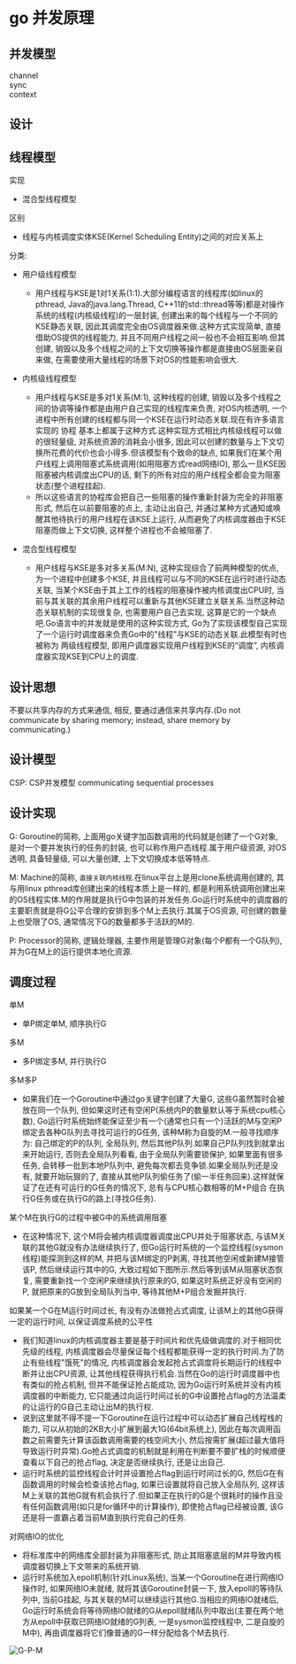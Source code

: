# go 并发原理

## 并发模型

channel  
sync  
context  

## 设计  

## 线程模型  

实现

- 混合型线程模型

区别

- 线程与内核调度实体KSE(Kernel Scheduling Entity)之间的对应关系上

分类:  

- 用户级线程模型
  - 用户线程与KSE是1对1关系(1:1).大部分编程语言的线程库(如linux的pthread, Java的java.lang.Thread, C++11的std::thread等等)都是对操作系统的线程(内核级线程)的一层封装, 创建出来的每个线程与一个不同的KSE静态关联, 因此其调度完全由OS调度器来做.这种方式实现简单, 直接借助OS提供的线程能力, 并且不同用户线程之间一般也不会相互影响.但其创建, 销毁以及多个线程之间的上下文切换等操作都是直接由OS层面亲自来做, 在需要使用大量线程的场景下对OS的性能影响会很大.  

- 内核级线程模型  
  - 用户线程与KSE是多对1关系(M:1), 这种线程的创建, 销毁以及多个线程之间的协调等操作都是由用户自己实现的线程库来负责, 对OS内核透明, 一个进程中所有创建的线程都与同一个KSE在运行时动态关联.现在有许多语言实现的 协程 基本上都属于这种方式.这种实现方式相比内核级线程可以做的很轻量级, 对系统资源的消耗会小很多, 因此可以创建的数量与上下文切换所花费的代价也会小得多.但该模型有个致命的缺点, 如果我们在某个用户线程上调用阻塞式系统调用(如用阻塞方式read网络IO), 那么一旦KSE因阻塞被内核调度出CPU的话, 剩下的所有对应的用户线程全都会变为阻塞状态(整个进程挂起).  
  - 所以这些语言的协程库会把自己一些阻塞的操作重新封装为完全的非阻塞形式, 然后在以前要阻塞的点上, 主动让出自己, 并通过某种方式通知或唤醒其他待执行的用户线程在该KSE上运行, 从而避免了内核调度器由于KSE阻塞而做上下文切换, 这样整个进程也不会被阻塞了.  

- 混合型线程模型
  - 用户线程与KSE是多对多关系(M:N), 这种实现综合了前两种模型的优点, 为一个进程中创建多个KSE, 并且线程可以与不同的KSE在运行时进行动态关联, 当某个KSE由于其上工作的线程的阻塞操作被内核调度出CPU时, 当前与其关联的其余用户线程可以重新与其他KSE建立关联关系.当然这种动态关联机制的实现很复杂, 也需要用户自己去实现, 这算是它的一个缺点吧.Go语言中的并发就是使用的这种实现方式, Go为了实现该模型自己实现了一个运行时调度器来负责Go中的"线程"与KSE的动态关联.此模型有时也被称为 两级线程模型, 即用户调度器实现用户线程到KSE的“调度”, 内核调度器实现KSE到CPU上的调度.  

## 设计思想  

不要以共享内存的方式来通信, 相反, 要通过通信来共享内存.(Do not communicate by sharing memory; instead, share memory by communicating.)  

## 设计模型  

CSP: CSP并发模型  communicating sequential processes  

## 设计实现  

G: Goroutine的简称, 上面用go关键字加函数调用的代码就是创建了一个G对象, 是对一个要并发执行的任务的封装, 也可以称作用户态线程.属于用户级资源, 对OS透明, 具备轻量级, 可以大量创建, 上下文切换成本低等特点.  

M: Machine的简称, `直接关联内核线程`.在linux平台上是用clone系统调用创建的, 其与用linux pthread库创建出来的线程本质上是一样的, 都是利用系统调用创建出来的OS线程实体.M的作用就是执行G中包装的并发任务.Go运行时系统中的调度器的主要职责就是将G公平合理的安排到多个M上去执行.其属于OS资源, 可创建的数量上也受限了OS, 通常情况下G的数量都多于活跃的M的.  

P: Processor的简称, 逻辑处理器, 主要作用是管理G对象(每个P都有一个G队列), 并为G在M上的运行提供本地化资源.  

## 调度过程  

单M  

- 单P绑定单M, 顺序执行G

多M  

- 多P绑定多M, 并行执行G

多M多P  

- 如果我们在一个Goroutine中通过go关键字创建了大量G, 这些G虽然暂时会被放在同一个队列, 但如果这时还有空闲P(系统内P的数量默认等于系统cpu核心数), Go运行时系统始终能保证至少有一个(通常也只有一个)活跃的M与空闲P绑定去各种G队列去寻找可运行的G任务, 该种M称为自旋的M.一般寻找顺序为: 自己绑定的P的队列, 全局队列, 然后其他P队列.如果自己P队列找到就拿出来开始运行, 否则去全局队列看看, 由于全局队列需要锁保护, 如果里面有很多任务, 会转移一批到本地P队列中, 避免每次都去竞争锁.如果全局队列还是没有, 就要开始玩狠的了, 直接从其他P队列偷任务了(偷一半任务回来).这样就保证了在还有可运行的G任务的情况下, 总有与CPU核心数相等的M+P组合 在执行G任务或在执行G的路上(寻找G任务).  

某个M在执行G的过程中被G中的系统调用阻塞  

- 在这种情况下, 这个M将会被内核调度器调度出CPU并处于阻塞状态, 与该M关联的其他G就没有办法继续执行了, 但Go运行时系统的一个监控线程(sysmon线程)能探测到这样的M, 并把与该M绑定的P剥离, 寻找其他空闲或新建M接管该P, 然后继续运行其中的G, 大致过程如下图所示.然后等到该M从阻塞状态恢复, 需要重新找一个空闲P来继续执行原来的G, 如果这时系统正好没有空闲的P, 就把原来的G放到全局队列当中, 等待其他M+P组合发掘并执行.  

如果某一个G在M运行时间过长, 有没有办法做抢占式调度, 让该M上的其他G获得一定的运行时间, 以保证调度系统的公平性  

- 我们知道linux的内核调度器主要是基于时间片和优先级做调度的.对于相同优先级的线程, 内核调度器会尽量保证每个线程都能获得一定的执行时间.为了防止有些线程"饿死"的情况, 内核调度器会发起抢占式调度将长期运行的线程中断并让出CPU资源, 让其他线程获得执行机会.当然在Go的运行时调度器中也有类似的抢占机制, 但并不能保证抢占能成功, 因为Go运行时系统并没有内核调度器的中断能力, 它只能通过向运行时间过长的G中设置抢占flag的方法温柔的让运行的G自己主动让出M的执行权.
- 说到这里就不得不提一下Goroutine在运行过程中可以动态扩展自己线程栈的能力, 可以从初始的2KB大小扩展到最大1G(64bit系统上), 因此在每次调用函数之前需要先计算该函数调用需要的栈空间大小, 然后按需扩展(超过最大值将导致运行时异常).Go抢占式调度的机制就是利用在判断要不要扩栈的时候顺便查看以下自己的抢占flag, 决定是否继续执行, 还是让出自己.  
- 运行时系统的监控线程会计时并设置抢占flag到运行时间过长的G, 然后G在有函数调用的时候会检查该抢占flag, 如果已设置就将自己放入全局队列, 这样该M上关联的其他G就有机会执行了.但如果正在执行的G是个很耗时的操作且没有任何函数调用(如只是for循环中的计算操作), 即使抢占flag已经被设置, 该G还是将一直霸占着当前M直到执行完自己的任务.  

对网络IO的优化  

- 将标准库中的网络库全部封装为非阻塞形式, 防止其阻塞底层的M并导致内核调度器切换上下文带来的系统开销.
- 运行时系统加入epoll机制(针对Linux系统), 当某一个Goroutine在进行网络IO操作时, 如果网络IO未就绪, 就将其该Goroutine封装一下, 放入epoll的等待队列中, 当前G挂起, 与其关联的M可以继续运行其他G.当相应的网络IO就绪后, Go运行时系统会将等待网络IO就绪的G从epoll就绪队列中取出(主要在两个地方从epoll中获取已网络IO就绪的G列表, 一是sysmon监控线程中, 二是自旋的M中), 再由调度器将它们像普通的G一样分配给各个M去执行.  
  
![G-P-M](res/gpm)  
